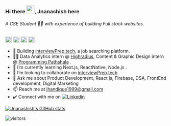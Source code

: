 ### Hi there <img src="https://media.giphy.com/media/hvRJCLFzcasrR4ia7z/giphy.gif" width="25px">, Jnanashish here

###### A CSE Student 👨‍💻 with experience of building Full stack websites.
<code><img height="20" src="https://res.cloudinary.com/dbmv2z9l9/image/upload/v1641490297/1611079_uiiecr.png"></code>
<code><img height="20" src="https://res.cloudinary.com/dbmv2z9l9/image/upload/v1641490321/Antu_mongodb.svg_tyn7lb.png"></code>
<code><img height="20" src="https://res.cloudinary.com/dbmv2z9l9/image/upload/v1641490345/iconfinder_node_3069651_g4trwe.png"></code>
<code><img height="20" src="https://res.cloudinary.com/dbmv2z9l9/image/upload/v1641490364/5847f40ecef1014c0b5e488a_hqszpo.png"></code>


- 🔭 Building [interviewPrep.tech](https://interviewprep.tech/), a job searching platform.
- 👨‍💻 Data Analytics intern @ [Highradius](https://www.highradius.com/), Content & Graphic Design intern @ [Programming Pathshala](https://renaissance.programmingpathshala.com/crack-coding-interviews) .
- 🌱 I’m currently learning Next.js, ReactNative, Node.js .
- 👯 I’m looking to collaborate on [interviewPrep.tech](https://interviewprep.tech/).
- 💬 Ask me about Product Development, React js, Firebase, DSA, FrontEnd development, Digital Marketing 
- 📫 Reach me at [jhandique1999@gmail.com](jhandique1999@gmail.com)
- ✔️ Connect with me on 
[![Linkedin](https://img.shields.io/badge/LinkedIn-blue.svg?style=for-the-badge&logo=linkedin)](https://www.linkedin.com/in/jnanashish/)

[![Jnanashish's GitHub stats](https://github-readme-stats.vercel.app/api?username=Jnanashish&theme=dark&hide_langs_below=1)](https://github.com/Jnanashish/github-readme-stats)

![visitors](https://visitor-badge.glitch.me/badge?page_id=Jnanashish&left_color=green&right_color=red)
